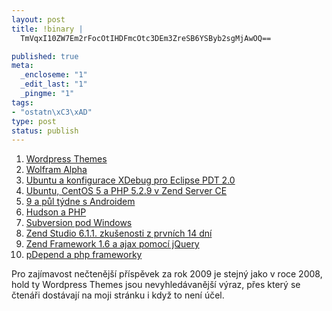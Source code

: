 ```yaml
--- 
layout: post
title: !binary |
  TmVqxI10ZW7Em2rFocOtIHDFmcOtc3DEm3ZreSB6YSByb2sgMjAwOQ==

published: true
meta: 
  _encloseme: "1"
  _edit_last: "1"
  _pingme: "1"
tags: 
- "ostatn\xC3\xAD"
type: post
status: publish
---
```


<ol>
	<li><a href="http://blog.prskavec.net/2008/04/wordpress-themes/" target="_blank">Wordpress Themes</a></li>
	<li><a href="http://blog.prskavec.net/2009/05/wolfram-alpha/" target="_blank">Wolfram Alpha</a></li>
	<li><a href="http://blog.prskavec.net/2009/01/ubuntu-a-konfigurace-xdebug-pro-eclipse-pdt-20/" target="_blank">Ubuntu a konfigurace XDebug pro Eclipse PDT 2.0</a></li>
	<li><a href="http://blog.prskavec.net/2009/04/ubuntu-centos-5-a-php-529-v-zend-server-ce/" target="_blank">Ubuntu, CentOS 5 a PHP 5.2.9 v Zend Server CE</a></li>
	<li><a href="http://blog.prskavec.net/2009/05/9-a-pul-tydne-s-androidem/" target="_blank">9 a půl týdne s Androidem</a></li>
	<li><a href="http://blog.prskavec.net/2009/02/hudson-a-php/" target="_blank">Hudson a PHP</a></li>
	<li><a href="http://blog.prskavec.net/2008/03/subversion-pod-windows/" target="_blank">Subversion pod Windows</a></li>
	<li><a href="http://blog.prskavec.net/2009/03/zend-studio-611-zkusenosti-z-prvnich-14-dni/" target="_blank">Zend Studio 6.1.1. zkušenosti z prvních 14 dní</a></li>
	<li><a href="http://blog.prskavec.net/2008/09/zend-framework-16-a-ajax-pomoc-jquery/" target="_blank">Zend Framework 1.6 a ajax pomocí jQuery</a></li>
	<li><a href="http://blog.prskavec.net/2009/03/pdepend-a-php-frameworky/" target="_blank">pDepend a php frameworky</a></li>
</ol>

Pro zajímavost nečtenější příspěvek za rok 2009 je stejný jako v roce 2008, hold ty Wordpress Themes jsou nevyhledávanější výraz, přes který se čtenáři dostávají na moji stránku i když to není účel.
